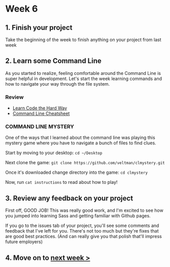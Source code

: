 # Week 6

## 1. Finish your project
Take the beginning of the week to finish anything on your project from last week

## 2. Learn some Command Line
As you started to realize, feeling comfortable around the Command Line is super helpful in development. Let's start the week learning commands and how to navigate your way through the file system.

### Review 
* [Learn Code the Hard Way](https://learnpythonthehardway.org/book/appendix-a-cli/ex1.html#do-more)
* [Command Line Cheatsheet](https://www.git-tower.com/blog/command-line-cheat-sheet/)

### COMMAND LINE MYSTERY
One of the ways that I learned about the command line was playing this mystery game where you have to navigate a bunch of files to find clues.

Start by moving to your desktop: `cd ~/Desktop`

Next clone the game: `git clone https://github.com/veltman/clmystery.git`

Once it's downloaded change directory into the game: `cd clmystery`

Now, run `cat instructions` to read about how to play!

## 3. Review any feedback on your project
First off, GOOD JOB! This was really good work, and I'm excited to see how you jumped into learning Sass and getting familiar with Github pages.

If you go to the issues tab of your project, you'll see some comments and feedback that I've left for you. There's not too much but they're fixes that are good best practices. (And can really give you that polish that'll impress future employers)

## 4. Move on to [next week >](week7)
